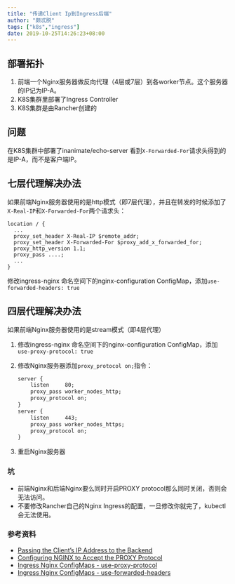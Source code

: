 ```yaml
---
title: "传递Client Ip到Ingress后端"
author: "颇忒脱"
tags: ["k8s","ingress"]
date: 2019-10-25T14:26:23+08:00
---
```


<!--more-->

## 部署拓扑

1. 前端一个Nginx服务器做反向代理（4层或7层）到各worker节点。这个服务器的IP记为IP-A。
2. K8S集群里部署了Ingress Controller
3. K8S集群是由Rancher创建的

## 问题

在K8S集群中部署了inanimate/echo-server 看到`X-Forwarded-For`请求头得到的是IP-A，而不是客户端IP。

## 七层代理解决办法

如果前端Nginx服务器使用的是http模式（即7层代理），并且在转发的时候添加了`X-Real-IP`和`X-Forwarded-For`两个请求头：

```
location / {
  ...
  proxy_set_header X-Real-IP $remote_addr;
  proxy_set_header X-Forwarded-For $proxy_add_x_forwarded_for;
  proxy_http_version 1.1;
  proxy_pass ....;
  ...
}
```

修改ingress-nginx 命名空间下的nginx-configuration ConfigMap，添加`use-forwarded-headers: true`

## 四层代理解决办法

如果前端Nginx服务器使用的是stream模式（即4层代理）

1. 修改ingress-nginx 命名空间下的nginx-configuration ConfigMap，添加`use-proxy-protocol: true`

2. 修改Nginx服务器添加`proxy_protocol on;`指令：

   ```txt
   server {
       listen     80;
       proxy_pass worker_nodes_http;
       proxy_protocol on;
   }
   server {
       listen     443;
       proxy_pass worker_nodes_https;
       proxy_protocol on;
   }    
   ```

3. 重启Nginx服务器

### 坑

* 前端Nginx和后端Nginx要么同时开启PROXY protocol那么同时关闭，否则会无法访问。
* 不要修改Rancher自己的Nginx Ingress的配置，一旦修改你就完了，kubectl会无法使用。

### 参考资料

* [Passing the Client’s IP Address to the Backend][1]
* [Configuring NGINX to Accept the PROXY Protocol][2]
* [Ingress Nginx ConfigMaps - use-proxy-protocol][3]
* [Ingress Nginx ConfigMaps - use-forwarded-headers][4]

[1]: https://www.nginx.com/blog/tcp-load-balancing-udp-load-balancing-nginx-tips-tricks/#IpBackend
[2]: https://docs.nginx.com/nginx/admin-guide/load-balancer/using-proxy-protocol/#configuring-nginx-to-accept-the-proxy-protocol
[3]: https://kubernetes.github.io/ingress-nginx/user-guide/nginx-configuration/configmap/#use-proxy-protocol
[4]: https://kubernetes.github.io/ingress-nginx/user-guide/nginx-configuration/configmap/#use-forwarded-headers